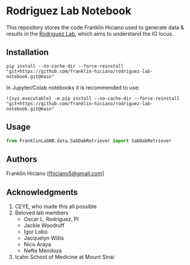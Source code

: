 # Rodriguez Lab Notebook

This repository stores the code Franklin Hiciano used to generate data & results in the [Rodriguez Lab](https://oscarlr.github.io/), which aims to understand the IG locus.

## Installation
```
pip install --no-cache-dir --force-reinstall "git+https://github.com/franklin-hiciano/rodriguez-lab-notebook.git@main"
```
In Jupyter/Colab notebooks it is recommended to use:
```
!{sys.executable} -m pip install --no-cache-dir --force-reinstall "git+https://github.com/franklin-hiciano/rodriguez-lab-notebook.git@main"
```

## Usage
```python
from FranklinLabNB.data.SabDabRetriever import SabDabRetriever
```
## Authors
Franklin Hiciano
[fhiciano5@gmail.com]

## Acknowledgments

1. CEYE, who made this all possible
2. Beloved lab members
   - Oscar L. Rodriguez, PI
   - Jackie Woodruff
   - Igor Lobo
   - Jacquelyn Willis
   - Nico Araya
   - Nefte Mendoza
3. Icahn School of Medicine at Mount Sinai
